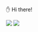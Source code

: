 

<!--
**TianZonglin/TianZonglin** is a ✨ _special_ ✨ repository because its `README.md` (this file) appears on your GitHub profile.
### Hi there 👋
Here are some ideas to get you started:


- 🔭 I’m currently working on ...
- 🌱 I’m currently learning ...
- 👯 I’m looking to collaborate on ...
- 🤔 I’m looking for help with ...
- 💬 Ask me about ...
- 📫 How to reach me: ...
- 😄 Pronouns: ...
- ⚡ Fun fact: ...

-->

✋ Hi there! 

![](https://cdn.jsdelivr.net/gh/DejavuMoe/GitHub-Stats@latest/generated/overview.svg#gh-light-mode-only)
![](https://cdn.jsdelivr.net/gh/DejavuMoe/GitHub-Stats@latest/generated/languages.svg#gh-light-mode-only)
 
